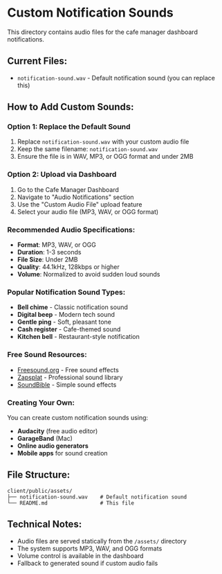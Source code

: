 # Custom Notification Sounds

This directory contains audio files for the cafe manager dashboard notifications.

## Current Files:
- `notification-sound.wav` - Default notification sound (you can replace this)

## How to Add Custom Sounds:

### Option 1: Replace the Default Sound
1. Replace `notification-sound.wav` with your custom audio file
2. Keep the same filename: `notification-sound.wav`
3. Ensure the file is in WAV, MP3, or OGG format and under 2MB

### Option 2: Upload via Dashboard
1. Go to the Cafe Manager Dashboard
2. Navigate to "Audio Notifications" section
3. Use the "Custom Audio File" upload feature
4. Select your audio file (MP3, WAV, or OGG format)

### Recommended Audio Specifications:
- **Format**: MP3, WAV, or OGG
- **Duration**: 1-3 seconds
- **File Size**: Under 2MB
- **Quality**: 44.1kHz, 128kbps or higher
- **Volume**: Normalized to avoid sudden loud sounds

### Popular Notification Sound Types:
- **Bell chime** - Classic notification sound
- **Digital beep** - Modern tech sound
- **Gentle ping** - Soft, pleasant tone
- **Cash register** - Cafe-themed sound
- **Kitchen bell** - Restaurant-style notification

### Free Sound Resources:
- [Freesound.org](https://freesound.org/) - Free sound effects
- [Zapsplat](https://www.zapsplat.com/) - Professional sound library
- [SoundBible](http://soundbible.com/) - Simple sound effects

### Creating Your Own:
You can create custom notification sounds using:
- **Audacity** (free audio editor)
- **GarageBand** (Mac)
- **Online audio generators**
- **Mobile apps** for sound creation

## File Structure:
```
client/public/assets/
├── notification-sound.wav    # Default notification sound
└── README.md                 # This file
```

## Technical Notes:
- Audio files are served statically from the `/assets/` directory
- The system supports MP3, WAV, and OGG formats
- Volume control is available in the dashboard
- Fallback to generated sound if custom audio fails
